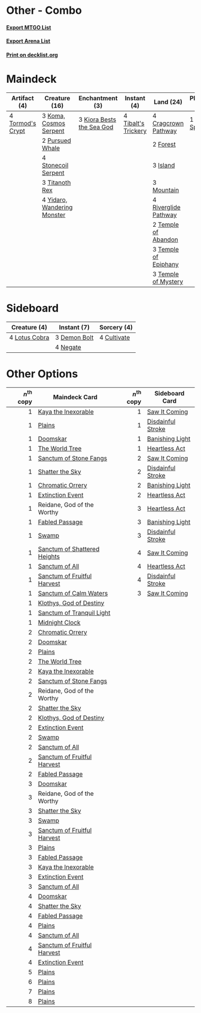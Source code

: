 # Other - Combo

#### [Export MTGO List](../collection/Other%20-%20Combo/Other%20-%20Combo.txt)
#### [Export Arena List](../collection/Other%20-%20Combo/Other%20-%20Combo_arena.txt)
#### [Print on decklist.org](http://decklist.org/?deckmain=4%09Cragcrown%20Pathway%0A4%09Emergent%20Ultimatum%0A2%09Forest%0A4%09Genesis%20Ultimatum%0A3%09Island%0A3%09Kiora%20Bests%20the%20Sea%20God%0A3%09Koma,%20Cosmos%20Serpent%0A3%09Mountain%0A2%09Pursued%20Whale%0A4%09Riverglide%20Pathway%0A4%09Stonecoil%20Serpent%0A2%09Temple%20of%20Abandon%0A3%09Temple%20of%20Epiphany%0A3%09Temple%20of%20Mystery%0A4%09Tibalt's%20Trickery%0A3%09Titanoth%20Rex%0A4%09Tormod's%20Crypt%0A1%09Ugin,%20the%20Spirit%20Dragon%0A4%09Yidaro,%20Wandering%20Monster&deckside=4%09Cultivate%0A3%09Demon%20Bolt%0A4%09Lotus%20Cobra%0A4%09Negate)
# Maindeck

|                                       Artifact (4)                                        |                                            Creature (16)                                             |                                          Enchantment (3)                                           |                                         Instant (4)                                          |                                           Land (24)                                           |                                          Planeswalker (1)                                          |                                          Sorcery (8)                                          |
|-------------------------------------------------------------------------------------------|------------------------------------------------------------------------------------------------------|----------------------------------------------------------------------------------------------------|----------------------------------------------------------------------------------------------|-----------------------------------------------------------------------------------------------|----------------------------------------------------------------------------------------------------|-----------------------------------------------------------------------------------------------|
|4 [Tormod's Crypt](http://gatherer.wizards.com/Pages/Card/Details.aspx?multiverseid=389723)|3 [Koma, Cosmos Serpent](http://gatherer.wizards.com/Pages/Card/Details.aspx?multiverseid=503837)     |3 [Kiora Bests the Sea God](http://gatherer.wizards.com/Pages/Card/Details.aspx?multiverseid=476303)|4 [Tibalt's Trickery](http://gatherer.wizards.com/Pages/Card/Details.aspx?multiverseid=503765)|4 [Cragcrown Pathway](http://gatherer.wizards.com/Pages/Card/Details.aspx?multiverseid=491915) |1 [Ugin, the Spirit Dragon](http://gatherer.wizards.com/Pages/Card/Details.aspx?multiverseid=391948)|4 [Emergent Ultimatum](http://gatherer.wizards.com/Pages/Card/Details.aspx?multiverseid=479705)|
|                                                                                           |2 [Pursued Whale](http://gatherer.wizards.com/Pages/Card/Details.aspx?multiverseid=488250)            |                                                                                                    |                                                                                              |2 [Forest](http://gatherer.wizards.com/Pages/Card/Details.aspx?multiverseid=439860)            |                                                                                                    |4 [Genesis Ultimatum](http://gatherer.wizards.com/Pages/Card/Details.aspx?multiverseid=479709) |
|                                                                                           |4 [Stonecoil Serpent](http://gatherer.wizards.com/Pages/Card/Details.aspx?multiverseid=473197)        |                                                                                                    |                                                                                              |3 [Island](http://gatherer.wizards.com/Pages/Card/Details.aspx?multiverseid=439857)            |                                                                                                    |                                                                                               |
|                                                                                           |3 [Titanoth Rex](http://gatherer.wizards.com/Pages/Card/Details.aspx?multiverseid=479694)             |                                                                                                    |                                                                                              |3 [Mountain](http://gatherer.wizards.com/Pages/Card/Details.aspx?multiverseid=439859)          |                                                                                                    |                                                                                               |
|                                                                                           |4 [Yidaro, Wandering Monster](http://gatherer.wizards.com/Pages/Card/Details.aspx?multiverseid=479661)|                                                                                                    |                                                                                              |4 [Riverglide Pathway](http://gatherer.wizards.com/Pages/Card/Details.aspx?multiverseid=491920)|                                                                                                    |                                                                                               |
|                                                                                           |                                                                                                      |                                                                                                    |                                                                                              |2 [Temple of Abandon](http://gatherer.wizards.com/Pages/Card/Details.aspx?multiverseid=373711) |                                                                                                    |                                                                                               |
|                                                                                           |                                                                                                      |                                                                                                    |                                                                                              |3 [Temple of Epiphany](http://gatherer.wizards.com/Pages/Card/Details.aspx?multiverseid=442808)|                                                                                                    |                                                                                               |
|                                                                                           |                                                                                                      |                                                                                                    |                                                                                              |3 [Temple of Mystery](http://gatherer.wizards.com/Pages/Card/Details.aspx?multiverseid=373571) |                                                                                                    |                                                                                               |


# Sideboard

|                                      Creature (4)                                      |                                      Instant (7)                                      |                                     Sorcery (4)                                      |
|----------------------------------------------------------------------------------------|---------------------------------------------------------------------------------------|--------------------------------------------------------------------------------------|
|4 [Lotus Cobra](http://gatherer.wizards.com/Pages/Card/Details.aspx?multiverseid=438740)|3 [Demon Bolt](http://gatherer.wizards.com/Pages/Card/Details.aspx?multiverseid=503741)|4 [Cultivate](http://gatherer.wizards.com/Pages/Card/Details.aspx?multiverseid=442154)|
|                                                                                        |4 [Negate](http://gatherer.wizards.com/Pages/Card/Details.aspx?multiverseid=423707)    |                                                                                      |


# Other Options

|*n*<sup>th</sup> copy|                                             Maindeck Card                                             |*n*<sup>th</sup> copy|                                       Sideboard Card                                       |
|--------------------:|-------------------------------------------------------------------------------------------------------|--------------------:|--------------------------------------------------------------------------------------------|
|                    1|[Kaya the Inexorable](http://gatherer.wizards.com/Pages/Card/Details.aspx?multiverseid=503834)         |                    1|[Saw It Coming](http://gatherer.wizards.com/Pages/Card/Details.aspx?multiverseid=503684)    |
|                    1|[Plains](http://gatherer.wizards.com/Pages/Card/Details.aspx?multiverseid=439856)                      |                    1|[Disdainful Stroke](http://gatherer.wizards.com/Pages/Card/Details.aspx?multiverseid=420705)|
|                    1|[Doomskar](http://gatherer.wizards.com/Pages/Card/Details.aspx?multiverseid=503613)                    |                    1|[Banishing Light](http://gatherer.wizards.com/Pages/Card/Details.aspx?multiverseid=405135)  |
|                    1|[The World Tree](http://gatherer.wizards.com/Pages/Card/Details.aspx?multiverseid=503895)              |                    1|[Heartless Act](http://gatherer.wizards.com/Pages/Card/Details.aspx?multiverseid=479611)    |
|                    1|[Sanctum of Stone Fangs](http://gatherer.wizards.com/Pages/Card/Details.aspx?multiverseid=485443)      |                    2|[Saw It Coming](http://gatherer.wizards.com/Pages/Card/Details.aspx?multiverseid=503684)    |
|                    1|[Shatter the Sky](http://gatherer.wizards.com/Pages/Card/Details.aspx?multiverseid=476288)             |                    2|[Disdainful Stroke](http://gatherer.wizards.com/Pages/Card/Details.aspx?multiverseid=420705)|
|                    1|[Chromatic Orrery](http://gatherer.wizards.com/Pages/Card/Details.aspx?multiverseid=485551)            |                    2|[Banishing Light](http://gatherer.wizards.com/Pages/Card/Details.aspx?multiverseid=405135)  |
|                    1|[Extinction Event](http://gatherer.wizards.com/Pages/Card/Details.aspx?multiverseid=479608)            |                    2|[Heartless Act](http://gatherer.wizards.com/Pages/Card/Details.aspx?multiverseid=479611)    |
|                    1|Reidane, God of the Worthy                                                                             |                    3|[Heartless Act](http://gatherer.wizards.com/Pages/Card/Details.aspx?multiverseid=479611)    |
|                    1|[Fabled Passage](http://gatherer.wizards.com/Pages/Card/Details.aspx?multiverseid=473206)              |                    3|[Banishing Light](http://gatherer.wizards.com/Pages/Card/Details.aspx?multiverseid=405135)  |
|                    1|[Swamp](http://gatherer.wizards.com/Pages/Card/Details.aspx?multiverseid=439858)                       |                    3|[Disdainful Stroke](http://gatherer.wizards.com/Pages/Card/Details.aspx?multiverseid=420705)|
|                    1|[Sanctum of Shattered Heights](http://gatherer.wizards.com/Pages/Card/Details.aspx?multiverseid=485480)|                    4|[Saw It Coming](http://gatherer.wizards.com/Pages/Card/Details.aspx?multiverseid=503684)    |
|                    1|[Sanctum of All](http://gatherer.wizards.com/Pages/Card/Details.aspx?multiverseid=485548)              |                    4|[Heartless Act](http://gatherer.wizards.com/Pages/Card/Details.aspx?multiverseid=479611)    |
|                    1|[Sanctum of Fruitful Harvest](http://gatherer.wizards.com/Pages/Card/Details.aspx?multiverseid=485526) |                    4|[Disdainful Stroke](http://gatherer.wizards.com/Pages/Card/Details.aspx?multiverseid=420705)|
|                    1|[Sanctum of Calm Waters](http://gatherer.wizards.com/Pages/Card/Details.aspx?multiverseid=485391)      |                    3|[Saw It Coming](http://gatherer.wizards.com/Pages/Card/Details.aspx?multiverseid=503684)    |
|                    1|[Klothys, God of Destiny](http://gatherer.wizards.com/Pages/Card/Details.aspx?multiverseid=476471)     |                     |                                                                                            |
|                    1|[Sanctum of Tranquil Light](http://gatherer.wizards.com/Pages/Card/Details.aspx?multiverseid=485356)   |                     |                                                                                            |
|                    1|[Midnight Clock](http://gatherer.wizards.com/Pages/Card/Details.aspx?multiverseid=473016)              |                     |                                                                                            |
|                    2|[Chromatic Orrery](http://gatherer.wizards.com/Pages/Card/Details.aspx?multiverseid=485551)            |                     |                                                                                            |
|                    2|[Doomskar](http://gatherer.wizards.com/Pages/Card/Details.aspx?multiverseid=503613)                    |                     |                                                                                            |
|                    2|[Plains](http://gatherer.wizards.com/Pages/Card/Details.aspx?multiverseid=439856)                      |                     |                                                                                            |
|                    2|[The World Tree](http://gatherer.wizards.com/Pages/Card/Details.aspx?multiverseid=503895)              |                     |                                                                                            |
|                    2|[Kaya the Inexorable](http://gatherer.wizards.com/Pages/Card/Details.aspx?multiverseid=503834)         |                     |                                                                                            |
|                    2|[Sanctum of Stone Fangs](http://gatherer.wizards.com/Pages/Card/Details.aspx?multiverseid=485443)      |                     |                                                                                            |
|                    2|Reidane, God of the Worthy                                                                             |                     |                                                                                            |
|                    2|[Shatter the Sky](http://gatherer.wizards.com/Pages/Card/Details.aspx?multiverseid=476288)             |                     |                                                                                            |
|                    2|[Klothys, God of Destiny](http://gatherer.wizards.com/Pages/Card/Details.aspx?multiverseid=476471)     |                     |                                                                                            |
|                    2|[Extinction Event](http://gatherer.wizards.com/Pages/Card/Details.aspx?multiverseid=479608)            |                     |                                                                                            |
|                    2|[Swamp](http://gatherer.wizards.com/Pages/Card/Details.aspx?multiverseid=439858)                       |                     |                                                                                            |
|                    2|[Sanctum of All](http://gatherer.wizards.com/Pages/Card/Details.aspx?multiverseid=485548)              |                     |                                                                                            |
|                    2|[Sanctum of Fruitful Harvest](http://gatherer.wizards.com/Pages/Card/Details.aspx?multiverseid=485526) |                     |                                                                                            |
|                    2|[Fabled Passage](http://gatherer.wizards.com/Pages/Card/Details.aspx?multiverseid=473206)              |                     |                                                                                            |
|                    3|[Doomskar](http://gatherer.wizards.com/Pages/Card/Details.aspx?multiverseid=503613)                    |                     |                                                                                            |
|                    3|Reidane, God of the Worthy                                                                             |                     |                                                                                            |
|                    3|[Shatter the Sky](http://gatherer.wizards.com/Pages/Card/Details.aspx?multiverseid=476288)             |                     |                                                                                            |
|                    3|[Swamp](http://gatherer.wizards.com/Pages/Card/Details.aspx?multiverseid=439858)                       |                     |                                                                                            |
|                    3|[Sanctum of Fruitful Harvest](http://gatherer.wizards.com/Pages/Card/Details.aspx?multiverseid=485526) |                     |                                                                                            |
|                    3|[Plains](http://gatherer.wizards.com/Pages/Card/Details.aspx?multiverseid=439856)                      |                     |                                                                                            |
|                    3|[Fabled Passage](http://gatherer.wizards.com/Pages/Card/Details.aspx?multiverseid=473206)              |                     |                                                                                            |
|                    3|[Kaya the Inexorable](http://gatherer.wizards.com/Pages/Card/Details.aspx?multiverseid=503834)         |                     |                                                                                            |
|                    3|[Extinction Event](http://gatherer.wizards.com/Pages/Card/Details.aspx?multiverseid=479608)            |                     |                                                                                            |
|                    3|[Sanctum of All](http://gatherer.wizards.com/Pages/Card/Details.aspx?multiverseid=485548)              |                     |                                                                                            |
|                    4|[Doomskar](http://gatherer.wizards.com/Pages/Card/Details.aspx?multiverseid=503613)                    |                     |                                                                                            |
|                    4|[Shatter the Sky](http://gatherer.wizards.com/Pages/Card/Details.aspx?multiverseid=476288)             |                     |                                                                                            |
|                    4|[Fabled Passage](http://gatherer.wizards.com/Pages/Card/Details.aspx?multiverseid=473206)              |                     |                                                                                            |
|                    4|[Plains](http://gatherer.wizards.com/Pages/Card/Details.aspx?multiverseid=439856)                      |                     |                                                                                            |
|                    4|[Sanctum of All](http://gatherer.wizards.com/Pages/Card/Details.aspx?multiverseid=485548)              |                     |                                                                                            |
|                    4|[Sanctum of Fruitful Harvest](http://gatherer.wizards.com/Pages/Card/Details.aspx?multiverseid=485526) |                     |                                                                                            |
|                    4|[Extinction Event](http://gatherer.wizards.com/Pages/Card/Details.aspx?multiverseid=479608)            |                     |                                                                                            |
|                    5|[Plains](http://gatherer.wizards.com/Pages/Card/Details.aspx?multiverseid=439856)                      |                     |                                                                                            |
|                    6|[Plains](http://gatherer.wizards.com/Pages/Card/Details.aspx?multiverseid=439856)                      |                     |                                                                                            |
|                    7|[Plains](http://gatherer.wizards.com/Pages/Card/Details.aspx?multiverseid=439856)                      |                     |                                                                                            |
|                    8|[Plains](http://gatherer.wizards.com/Pages/Card/Details.aspx?multiverseid=439856)                      |                     |                                                                                            |

